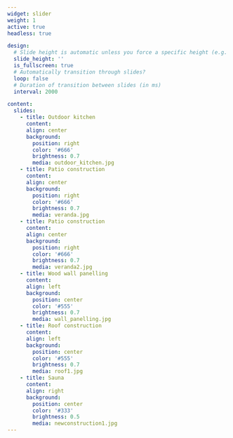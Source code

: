 ```yaml
---
widget: slider
weight: 1
active: true
headless: true

design:
  # Slide height is automatic unless you force a specific height (e.g. '400px')
  slide_height: ''
  is_fullscreen: true
  # Automatically transition through slides?
  loop: false
  # Duration of transition between slides (in ms)
  interval: 2000

content:
  slides:
    - title: Outdoor kitchen
      content: 
      align: center
      background:
        position: right
        color: '#666'
        brightness: 0.7
        media: outdoor_kitchen.jpg
    - title: Patio construction
      content: 
      align: center
      background:
        position: right
        color: '#666'
        brightness: 0.7
        media: veranda.jpg
    - title: Patio construction
      content: 
      align: center
      background:
        position: right
        color: '#666'
        brightness: 0.7
        media: veranda2.jpg
    - title: Wood wall panelling
      content: 
      align: left
      background:
        position: center
        color: '#555'
        brightness: 0.7
        media: wall_panelling.jpg
    - title: Roof construction
      content: 
      align: left
      background:
        position: center
        color: '#555'
        brightness: 0.7
        media: roof1.jpg
    - title: Sauna
      content: 
      align: right
      background:
        position: center
        color: '#333'
        brightness: 0.5
        media: newconstruction1.jpg
---
```


